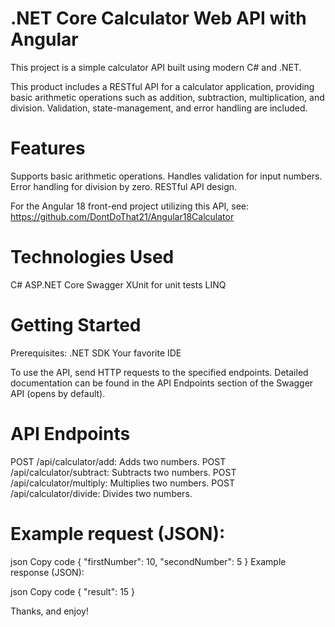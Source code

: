 # .NET Core Calculator Web API with Angular 
This project is a simple calculator API built using modern C# and .NET.

This product includes a RESTful API for a calculator application, providing basic arithmetic operations such as addition, subtraction, multiplication, and division.
Validation, state-management, and error handling are included.

# Features
Supports basic arithmetic operations.
Handles validation for input numbers.
Error handling for division by zero.
RESTful API design.

For the Angular 18 front-end project utilizing this API, see:
https://github.com/DontDoThat21/Angular18Calculator

# Technologies Used
C#
ASP.NET Core
Swagger
XUnit for unit tests
LINQ

# Getting Started
Prerequisites:
.NET SDK
Your favorite IDE

To use the API, send HTTP requests to the specified endpoints. Detailed documentation can be found in the API Endpoints section of the Swagger API (opens by default).

# API Endpoints
POST /api/calculator/add: Adds two numbers.
POST /api/calculator/subtract: Subtracts two numbers.
POST /api/calculator/multiply: Multiplies two numbers.
POST /api/calculator/divide: Divides two numbers.

# Example request (JSON):

json
Copy code
{
  "firstNumber": 10,
  "secondNumber": 5
}
Example response (JSON):

json
Copy code
{
  "result": 15
}

Thanks, and enjoy!
